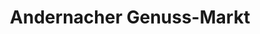---
title: "Andernacher Genuss-Markt"
url: /andernach/andernacher-genuss-markt/
shop: Supermarkt
---